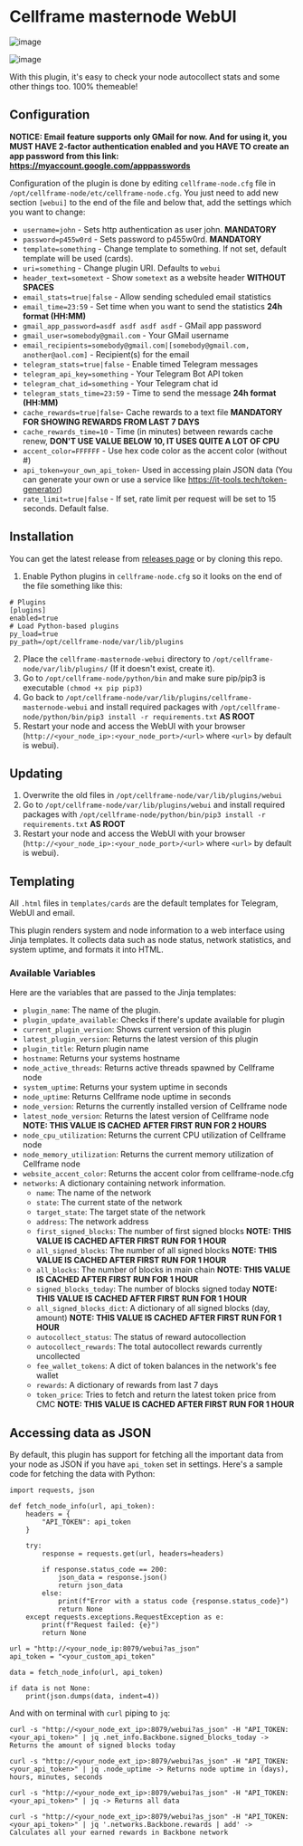 # Cellframe masternode WebUI
![image](https://github.com/user-attachments/assets/f0520e69-a6ae-4efc-8ec1-56a1a967031c)

![image](https://github.com/user-attachments/assets/ae551135-1037-4f43-9104-9bb300332463)

With this plugin, it's easy to check your node autocollect stats and some other things too. 100% themeable!

## Configuration

**NOTICE: Email feature supports only GMail for now. And for using it, you MUST HAVE 2-factor authentication enabled and you HAVE TO create an app password from this link: https://myaccount.google.com/apppasswords**

Configuration of the plugin is done by editing `cellframe-node.cfg` file in `/opt/cellframe-node/etc/cellframe-node.cfg`. You just need to add new section `[webui]` to the end of the file and below that, add the settings which you want to change:

- `username=john` - Sets http authentication as user john. **MANDATORY**
- `password=p455w0rd` - Sets password to p455w0rd. **MANDATORY**  
- `template=something` - Change template to something. If not set, default template will be used (cards).
- `uri=something` - Change plugin URI. Defaults to `webui`
- `header_text=sometext` - Show `sometext` as a website header **WITHOUT SPACES**
- `email_stats=true|false` - Allow sending scheduled email statistics
- `email_time=23:59` - Set time when you want to send the statistics **24h format (HH:MM)**
- `gmail_app_password=asdf asdf asdf asdf` - GMail app password
- `gmail_user=somebody@gmail.com` - Your GMail username
- `email_recipients=somebody@gmail.com|[somebody@gmail.com, another@aol.com]` - Recipient(s) for the email
- `telegram_stats=true|false` - Enable timed Telegram messages
- `telegram_api_key=something` - Your Telegram Bot API token
- `telegram_chat_id=something` - Your Telegram chat id
- `telegram_stats_time=23:59` - Time to send the message **24h format (HH:MM)**
- `cache_rewards=true|false`- Cache rewards to a text file **MANDATORY FOR SHOWING REWARDS FROM LAST 7 DAYS**
- `cache_rewards_time=10` - Time (in minutes) between rewards cache renew, **DON'T USE VALUE BELOW 10, IT USES QUITE A LOT OF CPU**
- `accent_color=FFFFFF` - Use hex code color as the accent color (without #)
- `api_token=your_own_api_token`- Used in accessing plain JSON data (You can generate your own or use a service like https://it-tools.tech/token-generator)
- `rate_limit=true|false` - If set, rate limit per request will be set to 15 seconds. Default false.

## Installation

You can get the latest release from [releases page](https://github.com/hyttmi/cellframe-masternode-webui/releases) or by cloning this repo.

1. Enable Python plugins in `cellframe-node.cfg` so it looks on the end of the file something like this:
```
# Plugins
[plugins]
enabled=true
# Load Python-based plugins
py_load=true
py_path=/opt/cellframe-node/var/lib/plugins

```
2. Place the `cellframe-masternode-webui` directory to `/opt/cellframe-node/var/lib/plugins/` (If it doesn't exist, create it).
3. Go to `/opt/cellframe-node/python/bin` and make sure pip/pip3 is executable `(chmod +x pip pip3)`
4. Go back to `/opt/cellframe-node/var/lib/plugins/cellframe-masternode-webui` and install required packages with `/opt/cellframe-node/python/bin/pip3 install -r requirements.txt` **AS ROOT**
5. Restart your node and access the WebUI with your browser (`http://<your_node_ip>:<your_node_port>/<url>` where `<url>` by default is webui).

## Updating

1. Overwrite the old files in `/opt/cellframe-node/var/lib/plugins/webui`
2. Go to `/opt/cellframe-node/var/lib/plugins/webui` and install required packages with `/opt/cellframe-node/python/bin/pip3 install -r requirements.txt` **AS ROOT**
3. Restart your node and access the WebUI with your browser (`http://<your_node_ip>:<your_node_port>/<url>` where `<url>` by default is webui).

## Templating

All `.html` files in `templates/cards` are the default templates for Telegram, WebUI and email.

This plugin renders system and node information to a web interface using Jinja templates. It collects data such as node status, network statistics, and system uptime, and formats it into HTML.

### Available Variables

Here are the variables that are passed to the Jinja templates:

- `plugin_name`: The name of the plugin.
- `plugin_update_available`: Checks if there's update available for plugin
- `current_plugin_version`: Shows current version of this plugin
- `latest_plugin_version`: Returns the latest version of this plugin
- `plugin_title`: Return plugin name
- `hostname`: Returns your systems hostname
- `node_active_threads`: Returns active threads spawned by Cellframe node
- `system_uptime`: Returns your system uptime in seconds
- `node_uptime`: Returns Cellframe node uptime in seconds
- `node_version`: Returns the currently installed version of Cellframe node
- `latest_node_version`: Returns the latest version of Cellframe node **NOTE: THIS VALUE IS CACHED AFTER FIRST RUN FOR 2 HOURS**
- `node_cpu_utilization`: Returns the current CPU utilization of Cellframe node
- `node_memory_utilization`: Returns the current memory utilization of Cellframe node
- `website_accent_color`: Returns the accent color from cellframe-node.cfg
- `networks`: A dictionary containing network information.
  - `name`: The name of the network
  - `state`: The current state of the network
  - `target_state`: The target state of the network
  - `address`: The network address
  - `first_signed_blocks`: The number of first signed blocks **NOTE: THIS VALUE IS CACHED AFTER FIRST RUN FOR 1 HOUR**
  - `all_signed_blocks`: The number of all signed blocks **NOTE: THIS VALUE IS CACHED AFTER FIRST RUN FOR 1 HOUR**
  - `all_blocks`: The number of blocks in main chain **NOTE: THIS VALUE IS CACHED AFTER FIRST RUN FOR 1 HOUR**
  - `signed_blocks_today`: The number of blocks signed today **NOTE: THIS VALUE IS CACHED AFTER FIRST RUN FOR 1 HOUR**
  - `all_signed_blocks_dict`: A dictionary of all signed blocks (day, amount) **NOTE: THIS VALUE IS CACHED AFTER FIRST RUN FOR 1 HOUR**
  - `autocollect_status`: The status of reward autocollection
  - `autocollect_rewards`: The total autocollect rewards currently uncollected
  - `fee_wallet_tokens`: A dict of token balances in the network's fee wallet
  - `rewards`: A dictionary of rewards from last 7 days
  - `token_price`: Tries to fetch and return the latest token price from CMC **NOTE: THIS VALUE IS CACHED AFTER FIRST RUN FOR 1 HOUR**

## Accessing data as JSON
By default, this plugin has support for fetching all the important data from your node as JSON if you have `api_token` set in settings. Here's a sample code for fetching the data with Python:

```
import requests, json

def fetch_node_info(url, api_token):
    headers = {
        "API_TOKEN": api_token
    }

    try:
        response = requests.get(url, headers=headers)

        if response.status_code == 200:
            json_data = response.json()
            return json_data
        else:
            print(f"Error with a status code {response.status_code}")
            return None
    except requests.exceptions.RequestException as e:
        print(f"Request failed: {e}")
        return None

url = "http://<your_node_ip:8079/webui?as_json"
api_token = "<your_custom_api_token"

data = fetch_node_info(url, api_token)

if data is not None:
    print(json.dumps(data, indent=4))
```

And with on terminal with `curl` piping to `jq`:
```
curl -s "http://<your_node_ext_ip>:8079/webui?as_json" -H "API_TOKEN: <your_api_token>" | jq .net_info.Backbone.signed_blocks_today -> Returns the amount of signed blocks today
```

```
curl -s "http://<your_node_ext_ip>:8079/webui?as_json" -H "API_TOKEN: <your_api_token>" | jq .node_uptime -> Returns node uptime in (days), hours, minutes, seconds
```

```
curl -s "http://<your_node_ext_ip>:8079/webui?as_json" -H "API_TOKEN: <your_api_token>" | jq -> Returns all data
```
```
curl -s "http://<your_node_ext_ip>:8079/webui?as_json" -H "API_TOKEN: <your_api_token>" | jq '.networks.Backbone.rewards | add' -> Calculates all your earned rewards in Backbone network
```





